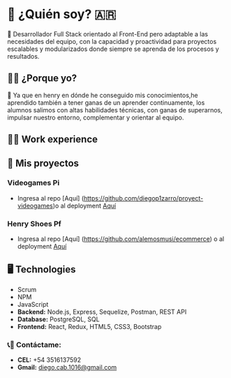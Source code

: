 # :boy: ¿Quién soy? :argentina:
:large_orange_diamond: Desarrollador Full Stack orientado al Front-End pero adaptable a las necesidades del equipo, con la capacidad y proactividad para proyectos escalables y modularizados donde siempre se aprenda de los procesos y resultados.

## :man_student: ¿Porque yo?
:large_blue_diamond: Ya que en henry en dónde he conseguido mis conocimientos,he aprendido también a tener ganas de un aprender continuamente, los alumnos salimos con altas habilidades técnicas, con ganas de superarnos, impulsar nuestro entorno, complementar y orientar al equipo.

## :running_man: Work experience


## :rocket: Mis proyectos
###  Videogames Pi
- Ingresa al repo [Aquí] (https://github.com/diegop1zarro/proyect-videogames)o al deployment [Aquí](https://videogame-app.vercel.app)
### Henry Shoes Pf
- Ingresa al repo [Aquí] (https://github.com/alemosmusi/ecommerce) o al deployment [Aquí](https://app-henry-shoes.herokuapp.com)

  
## :desktop_computer: Technologies
- Scrum
- NPM
- JavaScript
- __Backend:__ Node.js, Express, Sequelize, Postman, REST API
- __Database:__ PostgreSQL, SQL
- __Frontend:__ React, Redux, HTML5, CSS3, Bootstrap

### :telephone_receiver::email: __Contáctame:__
- __CEL:__ +54 3516137592
- __Gmail:__ diego.cab.1016@gmail.com 
